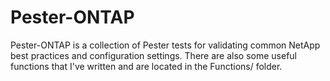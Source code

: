 ﻿# Pester-ONTAP

Pester-ONTAP is a collection of Pester tests for validating common NetApp best practices and configuration settings. There are also some useful functions that I've written and are located in the Functions/ folder. 
